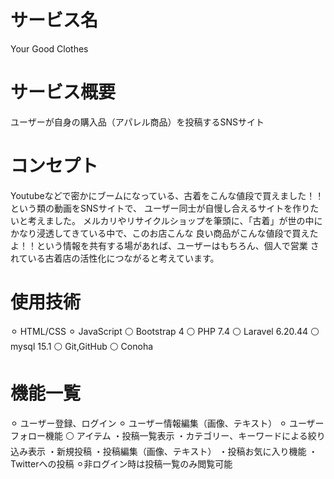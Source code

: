 # サービス名
 
Your Good Clothes
 
# サービス概要

ユーザーが自身の購入品（アパレル商品）を投稿するSNSサイト
 
# コンセプト

Youtubeなどで密かにブームになっている、古着をこんな値段で買えました！！という類の動画をSNSサイトで、
ユーザー同士が自慢し合えるサイトを作りたいと考えました。
メルカリやリサイクルショップを筆頭に、「古着」が世の中にかなり浸透してきている中で、このお店こんな
良い商品がこんな値段で買えたよ！！という情報を共有する場があれば、ユーザーはもちろん、個人で営業
されている古着店の活性化につながると考えています。
 
# 使用技術
⚪︎ HTML/CSS
⚪︎ JavaScript
⚪ Bootstrap 4
⚪ PHP 7.4
⚪ Laravel 6.20.44
⚪ mysql 15.1
⚪ Git,GitHub
⚪ Conoha

# 機能一覧
⚪︎ ユーザー登録、ログイン
⚪︎ ユーザー情報編集（画像、テキスト）
⚪︎ ユーザーフォロー機能
⚪ アイテム
   ・投稿一覧表示
   ・カテゴリー、キーワードによる絞り込み表示
   ・新規投稿
   ・投稿編集（画像、テキスト）
   ・投稿お気に入り機能
   ・Twitterへの投稿
⚪︎非ログイン時は投稿一覧のみ閲覧可能


